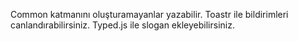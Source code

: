 Common katmanını oluşturamayanlar yazabilir.
Toastr ile bildirimleri canlandırabilirsiniz.
Typed.js ile slogan ekleyebilirsiniz.
